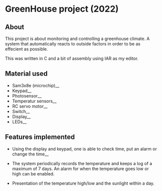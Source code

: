 # GreenHouse project  (2022)

## About
This project is about monitoring and controlling a greenhouse climate. A system that automatically reacts to outside factors in order to be as effecient as possible.

This was written in C and a bit of assembly using IAR as my editor.

## Material used
- Sam3x8e (microchip)__
- Keypad__
- Photosensor__
- Temperatur sensors__
- RC servo motor__
- Switch__
- Display__
- LEDs__

## Features implemented

- Using the display and keypad, one is able to check time, put an alarm or change the time__

- The system periodically records the temperature and keeps a log of a maximum of 7 days. An alarm for when the temperature goes low or high can be enabled.

- Presentation of the temperature high/low and the sunlight within a day.
